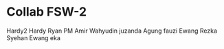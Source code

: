 # Collab FSW-2

Hardy2
Hardy
Ryan PM
Amir
Wahyudin
juzanda
Agung
fauzi
Ewang
Rezka
Syehan
Ewang
eka

